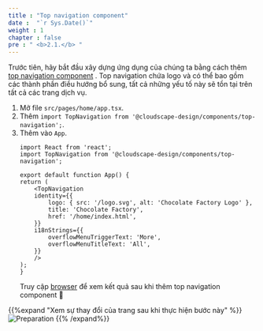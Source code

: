 ```yaml
---
title : "Top navigation component"
date :  "`r Sys.Date()`" 
weight : 1 
chapter : false
pre : " <b>2.1.</b> "
---
```

Trước tiên, hãy bắt đầu xây dựng ứng dụng của chúng ta bằng cách thêm [top navigation component](https://cloudscape.design/comComponents/top-navigation/) . Top navigation chứa logo và có thể bao gồm các thành phần điều hướng bổ sung, tất cả những yếu tố này sẽ tồn tại trên tất cả các trang dịch vụ.
1. Mở file `src/pages/home/app.tsx`.
2. Thêm `import TopNavigation from '@cloudscape-design/components/top-navigation';`.
3. Thêm <TopNavigation /> vào `App`.
    ```
    import React from 'react';
    import TopNavigation from '@cloudscape-design/components/top-navigation';

    export default function App() {
    return (
        <TopNavigation
        identity={{
            logo: { src: '/logo.svg', alt: 'Chocolate Factory Logo' },
            title: 'Chocolate Factory',
            href: '/home/index.html',
        }}
        i18nStrings={{
            overflowMenuTriggerText: 'More',
            overflowMenuTitleText: 'All',
        }}
        />
    );
    }

    ```
    Truy cập [browser](http://localhost:8000/home/index.html)  để xem kết quả sau khi thêm top navigation component 🚀
    
{{%expand "Xem sự thay đổi của trang sau khi thực hiện bước này" %}}
![Preparation](/images/3.png?false&width=90pc)
{{% /expand%}}
